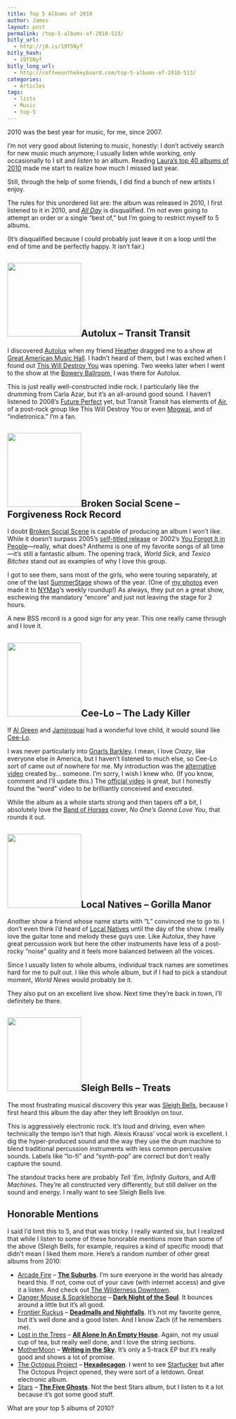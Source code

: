 ```yaml
---
title: Top 5 Albums of 2010
author: James
layout: post
permalink: /top-5-albums-of-2010-513/
bitly_url:
  - http://j0.is/19T5Nyf
bitly_hash:
  - 19T5Nyf
bitly_long_url:
  - http://coffeeonthekeyboard.com/top-5-albums-of-2010-513/
categories:
  - Articles
tags:
  - lists
  - Music
  - top-5
---
```

2010 was the best year for music, for me, since 2007.

I&#8217;m not very good about listening to music, honestly: I don&#8217;t actively search for new music much anymore; I usually listen while working, only occasionally to I sit and *listen* to an album. Reading [Laura&#8217;s top 40 albums of 2010][1] made me start to realize how much I missed last year.

Still, through the help of some friends, I did find a bunch of new artists I enjoy.

The rules for this unordered list are: the album was released in 2010, I first listened to it in 2010, and [*All Day*][2] is disqualified. I&#8217;m not even going to attempt an order or a single &#8220;best of,&#8221; but I&#8217;m going to restrict myself to 5 albums.

(It&#8217;s disqualified because I could probably just leave it on a loop until the end of time and be perfectly happy. It isn&#8217;t fair.)

## <a href="http://www.amazon.com/Transit/dp/B003WZ63AG/ref=dm_ap_alb1" target="_blank"><img class="alignleft" title="Transit Transit" src="http://ecx.images-amazon.com/images/I/41qQy0jVmJL._SL500_AA280_.jpg" alt="" width="168" height="168" /></a>Autolux &#8211; Transit Transit

I discovered [Autolux][3] when my friend [Heather][4] dragged me to a show at [Great American Music Hall][5]. I hadn&#8217;t heard of them, but I was excited when I found out [This Will Destroy You][6] was opening. Two weeks later when I went to the show at the [Bowery Ballroom][7], I was there for Autolux.

This is just really well-constructed indie rock. I particularly like the drumming from Carla Azar, but it&#8217;s an all-around good sound. I haven&#8217;t listened to 2008&#8217;s [Future Perfect][8] yet, but Transit Transit has elements of [Air][9], of a post-rock group like This Will Destroy You or even [Mogwai][10], and of &#8220;indietronica.&#8221; I&#8217;m a fan.

## <a href="http://www.amazon.com/Forgiveness-Rock-Record/dp/B003FBUMJA/ref=sr_shvl_album_1?ie=UTF8&qid=1293915076&sr=301-1" target="_blank"><img class="alignright" title="Forgiveness Rock Record" src="http://ecx.images-amazon.com/images/I/61uvqSzdJ3L._SL500_AA280_.jpg" alt="" width="168" height="168" /></a>Broken Social Scene &#8211; Forgiveness Rock Record

I doubt [Broken Social Scene][11] is capable of producing an album I won&#8217;t like. While it doesn&#8217;t surpass 2005&#8217;s [self-titled release][12] or 2002&#8217;s [You Forgot It in People][13]—really, what does? *Anthems* is one of my favorite songs of all time—it&#8217;s still a fantastic album. The opening track, *World Sick*, and *Texico Bitches* stand out as examples of why I love this group.

I got to see them, sans most of the girls, who were touring separately, at one of the last [SummerStage][14] shows of the year. (One of [my photos][15] even made it to [NYMag][16]&#8216;s weekly roundup!) As always, they put on a great show, eschewing the mandatory &#8220;encore&#8221; and just not leaving the stage for 2 hours.

A new BSS record is a good sign for any year. This one really came through and I love it.

## <a href="http://www.amazon.com/The-Lady-Killer-Explicit/dp/B00492JOMU/ref=sr_shvl_album_1?ie=UTF8&qid=1293915765&sr=301-1" target="_blank"><img class="alignleft" title="The Lady Killer" src="http://ecx.images-amazon.com/images/I/51MYj39xLAL._SL500_AA280_.jpg" alt="" width="168" height="168" /></a>Cee-Lo &#8211; The Lady Killer

If [Al Green][17] and [Jamiroquai][18] had a wonderful love child, it would sound like [Cee-Lo][19].

I was never particularly into [Gnarls Barkley][20]. I mean, I love *Crazy*, like everyone else in America, but I haven&#8217;t listened to much else, so Cee-Lo sort of came out of nowhere for me. My introduction was the [alternative video][21] created by&#8230; someone. I&#8217;m sorry, I wish I knew who. (If you know, comment and I&#8217;ll update this.) The [official video][22] is great, but I honestly found the &#8220;word&#8221; video to be brilliantly conceived and executed.

While the album as a whole starts strong and then tapers off a bit, I absolutely love the [Band of Horses][23] cover, *No One&#8217;s Gonna Love You*, that rounds it out.

## <a href="http://www.amazon.com/Gorilla-Manor/dp/B0035VLGE0/ref=sr_shvl_album_1?ie=UTF8&qid=1293916612&sr=301-1" target="_blank"><img class="alignright" title="Gorilla Manor" src="http://ecx.images-amazon.com/images/I/61qyda3xn1L._SL500_AA280_.jpg" alt="" width="168" height="168" /></a>Local Natives &#8211; Gorilla Manor

Another show a friend whose name starts with &#8220;L&#8221; convinced me to go to. I don&#8217;t even think I&#8217;d heard of [Local Natives][24] until the day of the show. I really love the guitar tone and melody these guys use. Like Autolux, they have great percussion work but here the other instruments have less of a post-rocky &#8220;noise&#8221; quality and it feels more balanced between all the voices.

Since I usually listen to whole albums, individual track names are sometimes hard for me to pull out. I like this whole album, but if I had to pick a standout moment, *World News* would probably be it.

They also put on an excellent live show. Next time they&#8217;re back in town, I&#8217;ll definitely be there.

## <a href="http://www.amazon.com/Treats/dp/B003P72KGC/ref=sr_shvl_album_1?ie=UTF8&qid=1293917190&sr=301-1" target="_blank"><img class="alignleft" title="Treats" src="http://ecx.images-amazon.com/images/I/51FvmKX2JQL._SL500_AA280_.jpg" alt="" width="168" height="168" /></a>Sleigh Bells &#8211; Treats

The most frustrating musical discovery this year was [Sleigh Bells][25], because I first heard this album the day after they left Brooklyn on tour.

This is aggressively electronic rock. It&#8217;s loud and driving, even when technically the tempo isn&#8217;t that high. Alexis Krauss&#8217; vocal work is excellent. I dig the hyper-produced sound and the way they use the drum machine to blend traditional percussion instruments with less common percussive sounds. Labels like &#8220;lo-fi&#8221; and &#8220;synth-pop&#8221; are correct but don&#8217;t really capture the sound.

The standout tracks here are probably *Tell &#8216;Em*, *Infinity Guitars*, and *A/B Machines*. They&#8217;re all constructed very differently, but still deliver on the sound and energy. I really want to see Sleigh Bells live.

## Honorable Mentions

I said I&#8217;d limit this to 5, and that was tricky. I really wanted six, but I realized that while I listen to some of these honorable mentions more than some of the above (Sleigh Bells, for example, requires a kind of specific mood) that didn&#8217;t mean I liked them more. Here&#8217;s a random number of other great albums from 2010:

  * [Arcade Fire][26] &#8211; **[The Suburbs][27]**. I&#8217;m sure everyone in the world has already heard this. If not, come out of your cave (with internet access) and give it a listen. And check out [The Wilderness Downtown][28].
  * [Danger Mouse & Sparklehorse][29] &#8211; [**Dark Night of the Soul**][30]. It bounces around a little but it&#8217;s all good.
  * [Frontier Ruckus][31] &#8211; [**Deadmalls and Nightfalls**][32]. It&#8217;s not my favorite genre, but it&#8217;s well done and a good listen. And I know Zach (if he remembers me).
  * [Lost in the Trees][33] &#8211; [**All Alone In An Empty House**][34]. Again, not my usual cup of tea, but really well done, and I love the string sections.
  * [MotherMoon][35] &#8211; [**Writing in the Sky**][36]. It&#8217;s only a 5-track EP but it&#8217;s really good and shows a lot of promise.
  * [The Octopus Project][37] &#8211; [**Hexadecagon**][38]. I went to see [Starfucker][39] but after The Octopus Project opened, they were sort of a letdown. Great electronic album.
  * [Stars][40] &#8211; **[The Five Ghosts][41]**. Not the best Stars album, but I listen to it a lot because it&#8217;s got some good stuff.

What are your top 5 albums of 2010?

 [1]: http://lauraleebove.com/2010/12/26/best-albums-of-2010/
 [2]: http://www.illegal-art.net/allday/
 [3]: http://www.last.fm/music/Autolux
 [4]: http://harthur.wordpress.com/
 [5]: http://www.gamh.com/
 [6]: http://www.last.fm/music/This+Will+Destroy+You
 [7]: http://www.boweryballroom.com/
 [8]: http://www.amazon.com/gp/product/B0012F92RE/ref=dm_ty_alb
 [9]: http://www.last.fm/music/Air
 [10]: http://www.last.fm/music/Mogwai
 [11]: http://www.last.fm/music/Broken+Social+Scene
 [12]: http://www.amazon.com/Broken-Social-Scene/dp/B000QZSX26/ref=ntt_mus_ep_dpi_3
 [13]: http://www.amazon.com/You-Forgot-It-In-People/dp/B000QZW70A/ref=ntt_mus_ep_dpi_2
 [14]: http://www.summerstage.org/park.html?id=44
 [15]: http://nymag.com/daily/entertainment/2010/09/this_weeks_concerts_from_tk_to.html#photo=6x63038
 [16]: http://nymag.com/
 [17]: http://www.last.fm/music/Al+Green
 [18]: http://www.last.fm/music/Jamiroquai
 [19]: http://www.last.fm/music/Cee-Lo
 [20]: http://www.last.fm/music/Gnarls+Barkley
 [21]: http://www.dailymotion.com/video/xeidub_cee-lo-green-fuck-you_music
 [22]: http://www.youtube.com/watch?v=pc0mxOXbWIU
 [23]: http://www.last.fm/music/Band+of+Horses
 [24]: http://www.last.fm/music/Local+Natives
 [25]: http://www.last.fm/music/Sleigh+Bells
 [26]: http://www.last.fm/music/Arcade+Fire
 [27]: http://www.amazon.com/The-Suburbs/dp/B003X73QA8/ref=sr_shvl_album_1?ie=UTF8&qid=1293917967&sr=301-1
 [28]: http://www.thewildernessdowntown.com/
 [29]: http://www.last.fm/music/Danger%2BMouse%2B%2526%2BSparklehorse
 [30]: http://www.amazon.com/Digital-Booklet-Amazon-Exclusive-Version/dp/B003TJ3OY8/ref=sr_shvl_album_1?ie=UTF8&qid=1293918063&sr=301-1
 [31]: http://www.last.fm/music/Frontier+Ruckus
 [32]: http://www.amazon.com/Deadmalls-And-Nightfalls/dp/B003V4VTS4/ref=sr_shvl_album_1?ie=UTF8&qid=1293918204&sr=301-1
 [33]: http://www.last.fm/music/Lost+in+the+Trees
 [34]: http://www.amazon.com/All-Alone-Empty-House/dp/B003XPDG0U/ref=sr_shvl_album_1?ie=UTF8&qid=1293918590&sr=301-1
 [35]: http://www.myspace.com/mothermoonmusic
 [36]: http://www.joespub.com/component/option,com_shows/task,view/Itemid,40/id,5534
 [37]: http://www.last.fm/music/The+Octopus+Project
 [38]: http://www.amazon.com/Hexadecagon/dp/B00474812E/ref=sr_shvl_album_1?ie=UTF8&qid=1293919061&sr=301-1
 [39]: http://www.last.fm/music/Starfucker
 [40]: http://www.last.fm/music/Stars
 [41]: http://www.amazon.com/The-Five-Ghosts/dp/B003REX5VC/ref=sr_shvl_album_1?ie=UTF8&qid=1293919176&sr=301-1